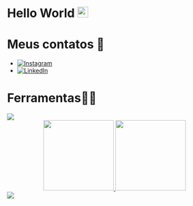 # Hello World <img src="https://raw.githubusercontent.com/Tarikul-Islam-Anik/Animated-Fluent-Emojis/master/Emojis/Hand%20gestures/Hand%20with%20Fingers%20Splayed%20Light%20Skin%20Tone.png" alt="Hand with Fingers Splayed Light Skin Tone" width="25" height="25" />

# Meus contatos 📲
   * [![Instagram](https://img.shields.io/badge/-Instagram-%23E4405F?style=for-the-badge&logo=instagram&logoColor=white)](https://www.instagram.com/daviiisousa18/)
   * 	[![LinkedIn](https://img.shields.io/badge/LinkedIn-0077B5?style=for-the-badge&logo=linkedin&logoColor=white)](https://www.linkedin.com/in/davi-sousa-1a6a622ab/)
# Ferramentas👨‍💻
   <img src="https://skillicons.dev/icons?i=vscode,html,css,js,ts,react,tailwind,bootstrap,git,github&theme=dark" />

 <br> 

 <div align="center">
  <a href="https://github.com/daviiisousa">
    <img height="165em" src="https://github-readme-stats.vercel.app/api?username=daviiisousa&show_icons=true&theme=radical"/>
    <img height="165em" src="https://github-readme-stats.vercel.app/api/top-langs/?username=daviiisousa&layout=compact&theme=radical"/>
  </a>
</div>

<img src="https://capsule-render.vercel.app/api?type=wave&color=gradient&section=footer&reversal=false&fontAlign=55&animation=blinking&textBg=false&fontAlignY=50&descAlign=0&descAlignY=0" />

